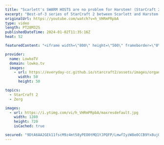 ```yaml
---
title: "Scarlett's SWARM HOSTS are no problem for Harstem! (StarCraft 2)"
excerpt: "Best-of-3 series of StarCraft 2 between Scarlett and Harstem. This match is from the ESL SC2 Masters 2023 Winter open stage, where the winner of this match gets to move on to the main event knockout stage.  Support my work: https://patreon.com/lowkotv  Lowko merch: https://lowko.shop Tech setup: https://lowko.tv/setup"
originalUrl: https://youtube.com/watch?v=h_VHRmPRpbA
type: video
length: PT28M32S
publishedDateTime: 2024-01-02T11:35:16Z
heat: 52

featuredContent: "<iframe width=\"800\" height=\"500\" frameborder=\"0\" src=\"https://www.youtube.com/embed/h_VHRmPRpbA\" allow=\"accelerometer; autoplay; encrypted-media; gyroscope; picture-in-picture\" allowfullscreen></iframe>"

provider:
  name: LowkoTV
  domain: lowko.tv
  images:
    - url: https://everyday-cc.github.io/starcraft2/assets/images/organizations/lowko.tv-50x50.jpg
      width: 50
      height: 50

topics:
  - StarCraft 2
  - Zerg

images:
  - url: https://i.ytimg.com/vi/h_VHRmPRpbA/maxresdefault.jpg
    width: 1280
    height: 720
    isCached: true

secured: "9DtA6AA2GEk11fscM9z4mt58yPEO0tMQ1YJPQFP/LmwfIyzW8e0CCB9Yx8ujQQ6leX5j97l89K9mmjGysBbVHF9uRHiEnUGsQlg2lfSVXjQ5PjL09FJeajF64o0uOIWn+L4mjTwVTxpWC73ogpZTntpXc25YB7AKethDxkcf0V5UkfDkd/wNfu7Fef8ObEP0ml6nxgxR+bdXqkW2s6nIipjpIC/kgNdkRxS9s5lUtf7WiqOHQ+Ah6yJfbF4EG5s56sY+d/ohQu1xJZN/AvaUl/mgYpRJHi0xxFa1Vrt9EzSmcgErgfN3vIbDwt+duNVzt4OrlGypm0VvcBh/WuQppO822H93tkPNyy+f2d5feXtfUbYLB+501e5X2wckkubOzXQZD9yJ+YwA0/eRk70xCGXzk3koP/6FIj1dSCueTrA=;c7BM4YbHS8gzIf/ovCh9BA=="
---
```


